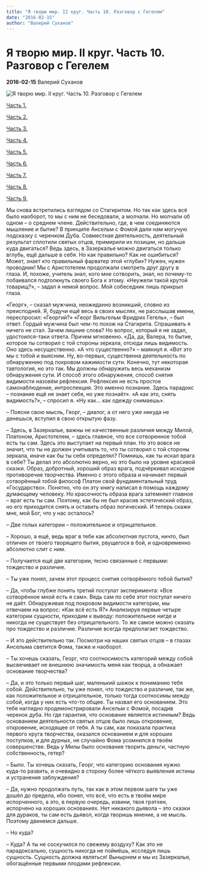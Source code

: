 ```yaml
---
title: "Я творю мир. II круг. Часть 10. Разговор с Гегелем"
date: "2016-02-15"
author: "Валерий Суханов"
---
```


# Я творю мир. II круг. Часть 10. Разговор с Гегелем

**2016-02-15** Валерий Суханов

![Я творю мир. II круг. Часть 10. Разговор с Гегелем](http://www.rgub.ru/img/news/1993-2.jpg)

[Часть 1.](/9738.md)

[Часть 2.](/9750.md)

[Часть 3.](/9750.md)

[Часть 4.](/9750.md)

[Часть 5.](/9754.md)

[Часть 6.](/9757.md)

[Часть 7.](/9759.md)

[Часть 8.](/9798.md)

[Часть 9.](/9800.md)

Мы снова встретились взглядом со Стагиритом. Но так как здесь всё было наоборот, то мы с ним не беседовали, а молчали. Но молчали об одном – о среднем члене. Действительно, где, в чем соединяются мышление и бытие? В принципе Ансельм с Фомой дали нам могучую подсказку с черенком Дуба. Совместная деятельность, деятельный результат сплотили святых отцов, примирили их позиции, но дальше куда двигаться? Ведь здесь, в Зазеркалье можно двигаться только вглубь, ещё дальше в себя. Но как правильно? Как не ошибиться? Может, знает кто правильный фарватер этой «глуби»? Нужен, нужен проводник! Мы с Аристотелем продолжали смотреть друг другу в глаза. И, похоже, учитель знал, кого мне сотворить, знал, но почему-то побаивался подтолкнуть своего Бога к этому. «Неужели такой крутой товарищ?», – задал я немой вопрос. Мой собеседник лишь прикрыл глаза.

«Георг», – сказал мужчина, неожиданно возникший, словно из преисподней. Я, будучи ещё весь в своих мыслях, не расслышав имени, переспросил: «Георгий?» «Георг Вильгельм Фридрих Гегель», – был ответ. Гордый мужчина был чем-то похож на Стагирита. Спрашивать я ничего не стал. Зачем лишние слова? Но вопрос, который я не задал, удостоился-таки ответа. Причем мгновенно. «Да, да, Валера, то бытие, которое ты сотворил с той стороны зеркала, отсюда лишь видимость. Оно здесь несущественно. «А что существенно?» – маякнул я. «Вот это мы с тобой и выясним. Ну, во-первых, существенна деятельность по обнаружению под покровом кажимости сути. Конечно, тут некоторая тавтология, но это так. Мы должны обнаружить весь механизм обнаружения сути. И способ этого обнаружения, способ снятия видимости назовём рефлексия. Рефлексия не есть простое самонаблюдение, интроспекция. Это именно познание. Здесь парадокс – познание ещё не знает себя, но уже познаёт». «А как это, снять видимость?», – спросил я. «Ну как… как одежду снимаешь».

– Поясни свою мысль, Георг, – диалог, а от него уже никуда не денешься, вступил в свою открытую фазу.

– Здесь, в Зазеркалье, важны не качественные различия между Милой, Платоном, Аристотелем, – здесь главное, что все сотворенное тобой есть ты сам. Здесь это выступает на первый план. Но это вовсе не значит, что ты не должен учитывать то, что ты сотворил с той стороны зеркала, иначе как бы ты себя определял? Помнишь, как ты искал врага в себе? Ты делал это абсолютно верно, но это было на уровне красивой сказки. Образ, добротный, хороший образ врага, подчёркивал исходное противоречие творчества. Именно с этого образа и начинает первый сотворённый тобой философ Платон свой фундаментальный труд «Государство». Понятно, что он эту книгу написал в помощь каждому думающему человеку. Но красочность образа врага затемняет главное – враг есть ты сам. Поэтому, как бы не был красив эстетический образ, но его приходится снять и оставить образ логический. И теперь скажи мне, мой Бог, что у нас осталось?

– Две голых категории – положительное и отрицательное.

– Хорошо, а ещё, ведь враг в тебе как абсолютная пустота, ничто, был отличен от твоего творящего бытия, рвущегося в бой, и одновременно абсолютно слит с ним.

– Получается ещё две категории, тесно связанные с первыми: тождество и различие.

– Ты уже понял, зачем этот процесс снятия сотворённого тобой бытия?

– Да, чтобы глубже понять третий постулат эксперимента: «Все сотворённое мной есть я сам». Ведь сам по себе этот постулат ничего не даёт. Обнаруживая под покровом видимости категории, мы отвечаем на вопрос: «Как всё есть Я?» Анализируя первые четыре категории сущности, приходим к выводу: положительное нигде и никогда не существует без отрицательного. То же самое можно сказать про тождество и различие. Различие всегда предполагает тождество.

– И это действительно так. Посмотри на наших святых отцов – в глазах Ансельма светится Фома, также и наоборот.

– Ты хочешь сказать, Георг, что соотносимость категорий между собой высвечивает не внешнюю значимость меня как творца, а обнажает основание творчества?

– Да, и это только первый шаг, маленький шажок к пониманию тебя собой. Действительно, ты уже понял, что тождество и различие, так же, как положительное и отрицательное, только тогда соотносимы между собой, когда у них есть что-то общее. Ты назвал его основанием. Это тебе наглядно продемонстрировали Ансельм с Фомой, посадив черенок дуба. Но где гарантия, что основание является истинным? Ведь основанием деятельности святых отцов было лишь откровение, откровение, исходящее от тебя. А ты сам, как показала практика первого круга творчества, оказался основанием и для хороших поступков, и для дурных, не случайно Фома усомнился в твоём совершенстве. Ведь у Милы было основание творить деньги, частную собственность, гетер?

– Было. Ты хочешь сказать, Георг, что категорию основания нужно куда-то развить, и очевидно в сторону более чёткого выявления истины и устранения заблуждения?

– Да, нужно продолжать путь, так как в этом первом шаге ты уже дошёл до предела, ибо понял, что всё, что есть в твоём мире испорченного, а это, в первую очередь, извини, твоя грэтхен, испорчено на хороших основаниях. Нет никакого дьявола – это сказки для дураков, ты сам есть дьявол, когда творишь мнение, а не мысль. Поэтому двинемся дальше.

– Но куда?

– Куда? А ты не соскучился по свежему воздуху? Как это не парадоксально, сущность никогда не поймёшь, исследуя лишь сущность. Сущность должна являться! Вынырнем и мы из Зазеркалья, обогащённые первыми плодами рефлексии.